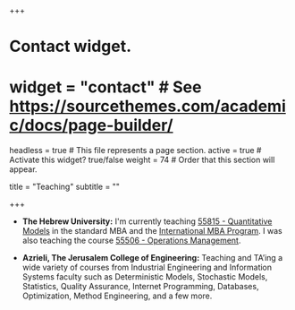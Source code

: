 +++
# Contact widget.
# widget = "contact"  # See https://sourcethemes.com/academic/docs/page-builder/
headless = true  # This file represents a page section.
active = true  # Activate this widget? true/false
weight = 74  # Order that this section will appear.

title = "Teaching"
subtitle = ""


+++

* **The Hebrew University:** I'm currently teaching [55815 - Quantitative Models](http://shnaton.huji.ac.il/index.php/NewSyl/55815/2/2021/) in the standard MBA and the [International MBA Program](http://imba.huji.ac.il/). I was also teaching the course [55506 - Operations Management](http://shnaton.huji.ac.il/index.php/NewSyl/55506/2/2017/).

* **Azrieli, The Jerusalem College of Engineering:** Teaching and TA’ing a wide variety of courses from Industrial Engineering and Information Systems faculty such as Deterministic Models, Stochastic Models, Statistics, Quality Assurance, Internet Programming, Databases, Optimization, Method Engineering, and a few more.
